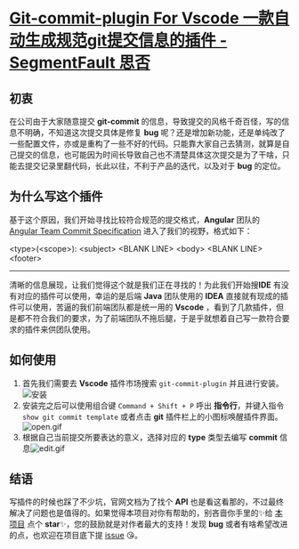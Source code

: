 # [Git-commit-plugin For Vscode 一款自动生成规范git提交信息的插件 - SegmentFault 思否](https://segmentfault.com/a/1190000021875143)

## 初衷

在公司由于大家随意提交 **git-commit** 的信息，导致提交的风格千奇百怪，写的信息不明确，不知道这次提交具体是修复 **bug** 呢？还是增加新功能，还是单纯改了一些配置文件，亦或是重构了一些不好的代码。只能靠大家自己去猜测，就算是自己提交的信息，也可能因为时间长导致自己也不清楚具体这次提交是为了干啥，只能去提交记录里翻代码，长此以往，不利于产品的迭代，以及对于 **bug** 的定位。

## 为什么写这个插件

基于这个原因，我们开始寻找比较符合规范的提交格式，**Angular** 团队的 [Angular Team Commit Specification](https://link.segmentfault.com/?enc=0YIfJid42FJsxn3xr5YFzw%3D%3D.stKl1kxGtkRJVrnP4puWl9ziKgq3i0Ti1AJmEwKqdNNKOxFoLdllZBMXtUojFCJFECOfYlL%2BtR4JXGvF0PSBVE9%2FBYTBxPpg%2FjjV6H4u4J7Yv4kdGC09D612rbsa4yY4) 进入了我们的视野，格式如下：

<type\>(<scope\>): <subject\>
<BLANK LINE\>
<body\>
<BLANK LINE\>
<footer\>

___

清晰的信息展现，让我们觉得这个就是我们正在寻找的！为此我们开始搜**IDE** 有没有对应的插件可以使用，幸运的是后端 **Java** 团队使用的 **IDEA** 直接就有现成的插件可以使用，苦逼的我们前端团队都是统一用的 **Vscode** ，看到了几款插件，但是都不符合我们的要求，为了前端团队不拖后腿，于是乎就想着自己写一款符合要求的插件来供团队使用。

## 如何使用

1.  首先我们需要去 **Vscode** 插件市场搜索 `git-commit-plugin` 并且进行安装。![安装](https://segmentfault.com/img/bVbDWPr "安装")
2.  安装完之后可以使用组合键 `Command + Shift + P` 呼出 **指令行**，并键入指令 `show git commit template` 或者点击 **git** 插件栏上的小图标唤醒插件界面。![open.gif](https://segmentfault.com/img/bVbDWPK "open.gif")
3.  根据自己当前提交所要表达的意义，选择对应的 **type** 类型去编写 **commit** 信息![edit.gif](https://segmentfault.com/img/bVbDWP0 "edit.gif")

## 结语

写插件的时候也踩了不少坑，官网文档为了找个 **API** 也是看这看那的，不过最终解决了问题也是值得的。如果觉得本项目对你有帮助的，别吝啬你手里的✨给 [本项目](https://link.segmentfault.com/?enc=nrHKJm8w%2FNzgFwtSFULKkg%3D%3D.kfXL%2FefcoVhgT1wvTesjFpirOLXdEhNaJWDiVR3oqh9UwYYIrGgIJRoyqXk9YW6T) 点个 **star**✨，您的鼓励就是对作者最大的支持！发现 **bug** 或者有啥希望改进的点，也欢迎在项目底下提 [issue](https://link.segmentfault.com/?enc=URCRdSiMmDoPeZvgaihegQ%3D%3D.DmBSTwGgBM5%2Bhxx6QkYnnUCYkjjFYdp30j2kX%2BA3vWPWpgjj0mSOFJQoViGt4WtV3YSptv6HU90A4MsmGr91vA%3D%3D) 😘。
